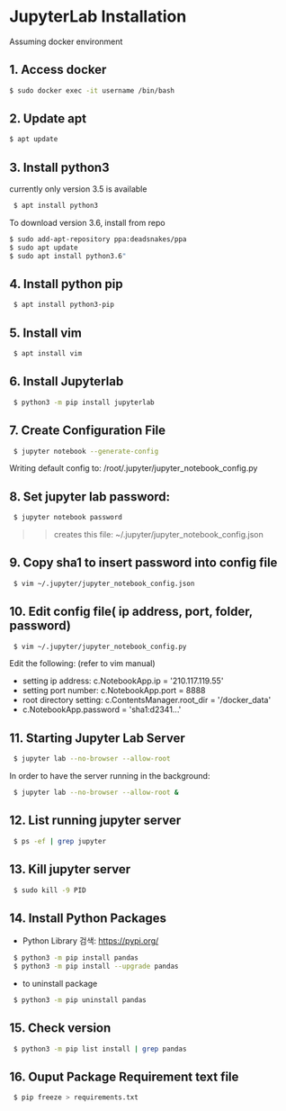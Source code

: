 # JupyterLab Installation

Assuming docker environment

## 1. Access docker
``` bash
$ sudo docker exec -it username /bin/bash
```

## 2. Update apt
``` bash
$ apt update
```

## 3. Install python3
currently only version 3.5 is available 
``` bash
 $ apt install python3
```
To download version 3.6, install from repo
``` bash
$ sudo add-apt-repository ppa:deadsnakes/ppa
$ sudo apt update
$ sudo apt install python3.6"
```

## 4. Install python pip
``` bash
 $ apt install python3-pip
```

## 5. Install vim
``` bash
 $ apt install vim
```

## 6. Install Jupyterlab
``` bash
 $ python3 -m pip install jupyterlab
```

## 7. Create Configuration File
``` bash
 $ jupyter notebook --generate-config
```
Writing default config to: /root/.jupyter/jupyter_notebook_config.py

## 8. Set jupyter lab password: ######
``` bash
 $ jupyter notebook password
```
>> creates this file: ~/.jupyter/jupyter_notebook_config.json

## 9. Copy sha1 to insert password into config file
``` bash
 $ vim ~/.jupyter/jupyter_notebook_config.json
```

## 10. Edit config file( ip address, port, folder, password)
``` bash
 $ vim ~/.jupyter/jupyter_notebook_config.py
```
Edit the following: (refer to vim manual)
- setting ip address: c.NotebookApp.ip = '210.117.119.55'
- setting port number: c.NotebookApp.port = 8888
- root directory setting: c.ContentsManager.root_dir = '/docker_data'
- c.NotebookApp.password = 'sha1:d2341...'

## 11. Starting Jupyter Lab Server
``` bash
 $ jupyter lab --no-browser --allow-root
```

In order to have the server running in the background:
``` bash
 $ jupyter lab --no-browser --allow-root &
```

## 12. List running jupyter server
``` bash
 $ ps -ef | grep jupyter
```

## 13. Kill jupyter server
``` bash
 $ sudo kill -9 PID
```

## 14. Install Python Packages
- Python Library 검색: https://pypi.org/ 

``` bash
 $ python3 -m pip install pandas
 $ python3 -m pip install --upgrade pandas
```
- to uninstall package
``` bash
 $ python3 -m pip uninstall pandas
```

## 15. Check version
``` bash
 $ python3 -m pip list install | grep pandas
```

## 16. Ouput Package Requirement text file
``` bash
 $ pip freeze > requirements.txt
```

